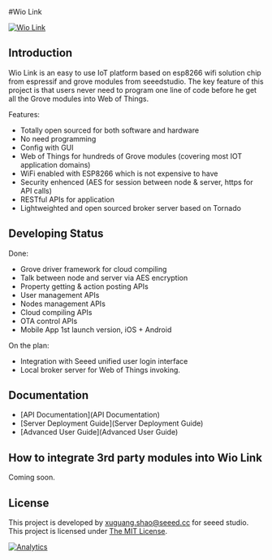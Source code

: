 #Wio Link




[![Wio Link](http://www.seeedstudio.com/wiki/images/thumb/c/ce/Wio-link-111.jpeg/800px-Wio-link-111.jpeg.png)](http://iot.seeed.cc)


## Introduction
Wio Link is an easy to use IoT platform based on esp8266 wifi solution chip from espressif and grove modules from seeedstudio. The key feature of this project is that users never need to program one line of code before he get all the Grove modules into Web of Things. 

Features:

* Totally open sourced for both software and hardware
* No need programming
* Config with GUI
* Web of Things for hundreds of Grove modules (covering most IOT application domains)
* WiFi enabled with ESP8266 which is not expensive to have
* Security enhenced (AES for session between node & server, https for API calls)
* RESTful APIs for application 
* Lightweighted and open sourced broker server based on Tornado



## Developing Status

Done:

* Grove driver framework for cloud compiling
* Talk between node and server via AES encryption
* Property getting & action posting APIs
* User management APIs
* Nodes management APIs
* Cloud compiling APIs
* OTA control APIs
* Mobile App 1st launch version, iOS + Android

On the plan:

* Integration with Seeed unified user login interface
* Local broker server for Web of Things invoking.


## Documentation

* [API Documentation](API Documentation)
* [Server Deployment Guide](Server Deployment Guide)
* [Advanced User Guide](Advanced User Guide)


## How to integrate 3rd party modules into Wio Link 

Coming soon.

## License

This project is developed by <xuguang.shao@seeed.cc> for seeed studio. This project is licensed under [The MIT License](http://opensource.org/licenses/mit-license.php). 

[![Analytics](https://ga-beacon.appspot.com/UA-46589105-3/Wio_Link)](https://github.com/igrigorik/ga-beacon)